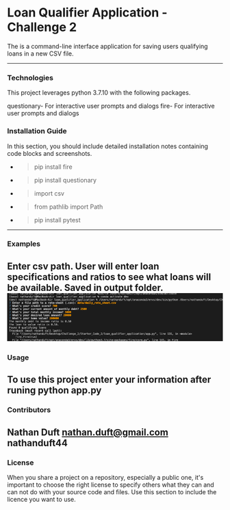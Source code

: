 # Loan Qualifier Application - Challenge 2

The is a command-line interface application for saving users qualifying loans in a new CSV file. 

---

### Technologies

This project leverages python 3.7.10 with the following packages.


questionary- For interactive user prompts and dialogs
fire- For interactive user prompts and dialogs

### Installation Guide

In this section, you should include detailed installation notes containing code blocks and screenshots.
* >pip install fire
* >pip install questionary
* >import csv
* >from pathlib import Path
* >pip install pytest

---

### Examples

Enter csv path. User will enter loan specifications and ratios to see what loans will be available. Saved in output folder.
![Image 1](Images/image1.png)
---

### Usage

To use this project enter your information after runing python app.py
---

### Contributors

Nathan Duft
nathan.duft@gmail.com
nathanduft44
---

### License

When you share a project on a repository, especially a public one, it's important to choose the right license to specify others what they can and can not do with your source code and files. Use this section to include the licence you want to use.
